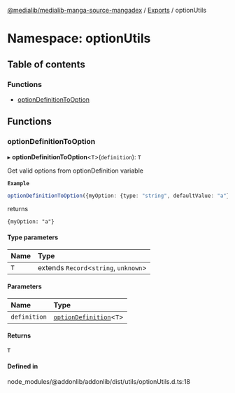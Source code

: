 [@medialib/medialib-manga-source-mangadex](../README.md) / [Exports](../modules.md) / optionUtils

# Namespace: optionUtils

## Table of contents

### Functions

- [optionDefinitionToOption](optionUtils.md#optiondefinitiontooption)

## Functions

### optionDefinitionToOption

▸ **optionDefinitionToOption**<`T`\>(`definition`): `T`

Get valid options from optionDefinition variable

**`Example`**

```ts
optionDefinitionToOption({myOption: {type: "string", defaultValue: "a"}})
```
returns
```
{myOption: "a"}
```

#### Type parameters

| Name | Type |
| :------ | :------ |
| `T` | extends `Record`<`string`, `unknown`\> |

#### Parameters

| Name | Type |
| :------ | :------ |
| `definition` | [`optionDefinition`](../modules.md#optiondefinition)<`T`\> |

#### Returns

`T`

#### Defined in

node_modules/@addonlib/addonlib/dist/utils/optionUtils.d.ts:18
